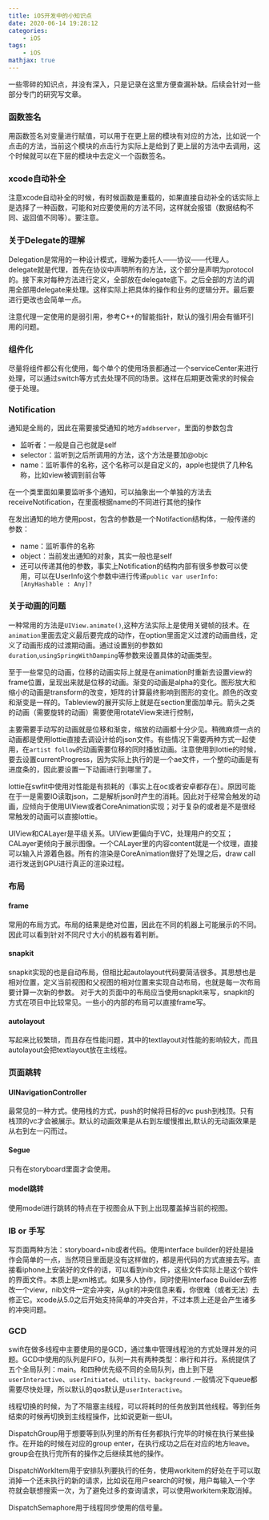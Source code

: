 ```yaml
---
title: iOS开发中的小知识点
date: 2020-06-14 19:28:12
categories:
    - iOS
tags: 
    - iOS
mathjax: true
---
```


一些零碎的知识点，并没有深入，只是记录在这里方便查漏补缺。后续会针对一些部分专门的研究写文章。

### 函数签名
用函数签名对变量进行赋值，可以用于在更上层的模块有对应的方法，比如说一个点击的方法，当前这个模块的点击行为实际上是给到了更上层的方法中去调用，这个时候就可以在下层的模块中去定义一个函数签名。
<!--more-->
### xcode自动补全
注意xcode自动补全的时候，有时候函数是重载的，如果直接自动补全的话实际上是选择了一种函数，可能和对应要使用的方法不同，这样就会报错（数据结构不同、返回值不同等）。要注意。

### 关于Delegate的理解
Delegation是常用的一种设计模式，理解为委托人——协议——代理人。delegate就是代理，首先在协议中声明所有的方法，这个部分是声明为protocol的。接下来对每种方法进行定义，全部放在delegate底下。之后全部的方法的调用全部用delegate来处理。这样实际上把具体的操作和业务的逻辑分开。最后要进行更改也会简单一点。

注意代理一定使用的是弱引用，参考C++的智能指针，默认的强引用会有循环引用的问题。

### 组件化
尽量将组件都公有化使用，每个单个的使用场景都通过一个serviceCenter来进行处理，可以通过switch等方式去处理不同的场景。这样在后期更改需求的时候会便于处理。

### Notification
通知是全局的，因此在需要接受通知的地方`addbserver`，里面的参数包含
- 监听者：一般是自己也就是self
- selector：监听到之后所调用的方法，这个方法是要加@objc
- name：监听事件的名称，这个名称可以是自定义的，apple也提供了几种名称，比如view被调到前台等

在一个类里面如果要监听多个通知，可以抽象出一个单独的方法去receiveNotification，在里面根据name的不同进行其他的操作

在发出通知的地方使用post，包含的参数是一个Notifaction结构体，一般传递的参数：
- name：监听事件的名称
- object：当前发出通知的对象，其实一般也是self
- 还可以传递其他的参数，事实上Notification的结构内部有很多参数可以使用，可以在UserInfo这个参数中进行传递`public var userInfo: [AnyHashable : Any]?`

### 关于动画的问题
一种常用的方法是`UIView.animate()`,这种方法实际上是使用关键帧的技术。在`animation`里面去定义最后要完成的动作，在option里面定义过渡的动画曲线，定义了动画形成的过渡期动画。通过设置别的参数如`duration`,`usingSpringWithDamping`等参数来设置具体的动画类型。

至于一些常见的动画，位移的动画实际上就是在animation时重新去设置view的frame位置，呈现出来就是位移的动画。渐变的动画是alpha的变化。图形放大和缩小的动画是transform的改变，矩阵的计算最终影响到图形的变化。颜色的改变和渐变是一样的。Tableview的展开实际上就是在section里面加单元。箭头之类的动画（需要旋转的动画）需要使用rotateView来进行控制，

主要需要手动写的动画就是位移和渐变，缩放的动画都十分少见。稍微麻烦一点的动画都是使用lottie直接去调设计给的json文件。有些情况下需要两种方式一起使用，在`artist follow`的动画需要位移的同时播放动画。注意使用到lottie的时候，要去设置currentProgress，因为实际上执行的是一个ae文件，一个整的动画是有进度条的，因此要设置一下动画进行到哪里了。

lottie在swfit中使用对性能是有损耗的（事实上在oc或者安卓都存在）。原因可能在于一是需要IO读取json，二是解析json时产生的消耗。因此对于经常会触发的动画，应倾向于使用UIView或者CoreAnimation实现；对于复杂的或者是不是很经常触发的动画可以直接lottie。

UIView和CALayer是平级关系。UIView更偏向于VC，处理用户的交互；CALayer更倾向于展示图像。一个CALayer里的内容content就是一个纹理，直接可以输入片源着色器。所有的渲染是CoreAnimation做好了处理之后，draw call进行发送到GPU进行真正的渲染过程。

### 布局
#### frame
常用的布局方式。布局的结果是绝对位置，因此在不同的机器上可能展示的不同。因此可以看到针对不同尺寸大小的机器有着判断。
#### snapkit
snapkit实现的也是自动布局，但相比起autolayout代码要简洁很多。其思想也是相对位置，定义当前视图和父视图的相对位置来实现自动布局，也就是每一次布局要计算一次新的参数。
对于大的页面中的布局应当使用snapkit来写，snapkit的方式在项目中比较常见。一些小的内部的布局可以直接frame写。
#### autolayout
写起来比较繁琐，而且存在性能问题，其中的textlayout对性能的影响较大，而且autolayout会把textlayout放在主线程。


### 页面跳转
#### UINavigationController
最常见的一种方式。使用栈的方式，push的时候将目标的vc push到栈顶。只有栈顶的vc才会被展示。默认的动画效果是从右到左缓慢推出,默认的无动画效果是从右到左一闪而过。
#### Segue
只有在storyboard里面才会使用。
#### model跳转
使用model进行跳转的特点在于视图会从下到上出现覆盖掉当前的视图。

### IB or 手写
写页面两种方法：storyboard+nib或者代码。使用interface builder的好处是操作会简单的一点，当然项目里面是没有这样做的，都是用代码的方式直接去写。直接看iphone上安装好的文件的话，可以看到nib文件，这些文件实际上是这个软件的界面文件。本质上是xml格式。如果多人协作，同时使用Interface Builder去修改一个view，nib文件一定会冲突，从git的冲突信息来看，你很难（或者无法）去修正它。xcode从5.0之后开始支持简单的冲突合并，不过本质上还是会产生诸多的冲突问题。

### GCD
swift在做多线程中主要使用的是GCD，通过集中管理线程池的方式处理并发的问题。GCD中使用的队列是FIFO，队列一共有两种类型：串行和并行。系统提供了五个全局队列：main。和四种优先级不同的全局队列，由上到下是`userInteractive`、`userInitiated`、`utility`、`background` .一般情况下queue都需要尽快处理，所以默认的qos默认是`userInteractive`。

线程切换的时候，为了不阻塞主线程，可以将耗时的任务放到其他线程。等到任务结束的时候再切换到主线程操作，比如说更新一些UI。

DispatchGroup用于想要等到队列里的所有任务都执行完毕的时候在执行某些操作。在开始的时候在对应的group enter，在执行成功之后在对应的地方leave。group会在执行完所有的操作之后继续其他的操作。

DispatchWorkItem用于安排队列要执行的任务，使用workitem的好处在于可以取消掉一个还未执行的新的请求，比如说在用户search的时候，用户每输入一个字符就会联想搜索一次，为了避免过多的查询请求，可以使用workitem来取消掉。

DispatchSemaphore用于线程同步使用的信号量。



